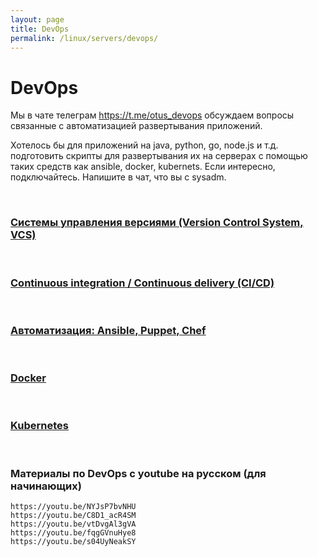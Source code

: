 ```yaml
---
layout: page
title: DevOps
permalink: /linux/servers/devops/
---
```


# DevOps

Мы в чате телеграм https://t.me/otus_devops обсуждаем вопросы связанные с автоматизацией развертывания приложений.

Хотелось бы для приложений на java, python, go, node.js и т.д. подготовить скрипты для развертывания их на серверах с помощью таких средств как ansible, docker, kubernets. Если интересно, подключайтесь. Напишите в чат, что вы с sysadm.

<br/>

### [Системы управления версиями (Version Control System, VCS)](/linux/servers/devops/vcs/)


<br/>

### [Continuous integration / Continuous delivery (CI/CD)](/linux/servers/devops/cicd/)


<br/>

### [Автоматизация: Ansible, Puppet, Chef](/linux/servers/devops/automation/)

<br/>

### [Docker](/linux/servers/containers/docker/)

<br/>

### [Kubernetes](/linux/servers/containers/kubernetes/)

<br/>

### Материалы по DevOps с youtube на русском (для начинающих)

    https://youtu.be/NYJsP7bvNHU
    https://youtu.be/C8D1_acR4SM
    https://youtu.be/vtDvgAl3gVA
    https://youtu.be/fqgGVnuHye8
    https://youtu.be/s04UyNeakSY
